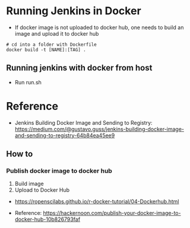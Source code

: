 # Running Jenkins in Docker

* If docker image is not uploaded to docker hub, one needs to build an image and upload it to docker hub
```
# cd into a folder with Dockerfile
docker build -t [NAME]:[TAG] .
```

## Running jenkins with docker from host

- Run run.sh




# Reference

- Jenkins Building Docker Image and Sending to Registry: https://medium.com/@gustavo.guss/jenkins-building-docker-image-and-sending-to-registry-64b84ea45ee9






## How to

### Publish docker image to docker hub

1. Build image
2. Upload to Docker Hub
- https://ropenscilabs.github.io/r-docker-tutorial/04-Dockerhub.html


- Reference: https://hackernoon.com/publish-your-docker-image-to-docker-hub-10b826793faf
